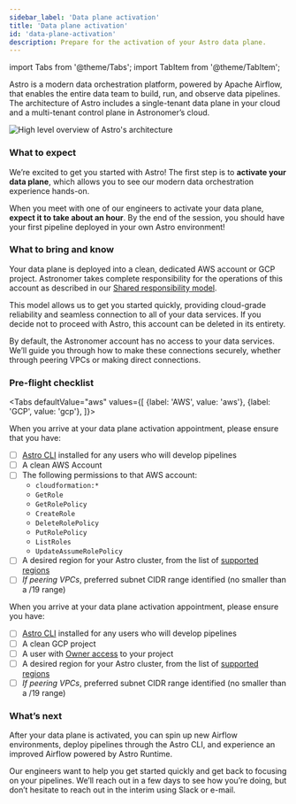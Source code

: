 ```yaml
---
sidebar_label: 'Data plane activation'
title: 'Data plane activation'
id: 'data-plane-activation'
description: Prepare for the activation of your Astro data plane.
---
```


import Tabs from '@theme/Tabs';
import TabItem from '@theme/TabItem';

Astro is a modern data orchestration platform, powered by Apache Airflow, that enables the entire data team to build, run, and observe data pipelines. The architecture of Astro includes a single-tenant data plane in your cloud and a multi-tenant control plane in Astronomer’s cloud.

<div class="text--center">
  <img src="/img/docs/architecture-overview.png" alt="High level overview of Astro's architecture" />
</div>

### What to expect

We’re excited to get you started with Astro! The first step is to **activate your data plane**, which allows you to see our modern data orchestration experience hands-on.

When you meet with one of our engineers to activate your data plane, **expect it to take about an hour**. By the end of the session, you should have your first pipeline deployed in your own Astro environment!

### What to bring and know

Your data plane is deployed into a clean, dedicated AWS account or GCP project. Astronomer takes complete responsibility for the operations of this account as described in our [Shared responsibility model](shared-responsibility-model.md).

This model allows us to get you started quickly, providing cloud-grade reliability and seamless connection to all of your data services. If you decide not to proceed with Astro, this account can be deleted in its entirety.

By default, the Astronomer account has no access to your data services. We’ll guide you through how to make these connections securely, whether through peering VPCs or making direct connections.

### Pre-flight checklist

<Tabs
    defaultValue="aws"
    values={[
        {label: 'AWS', value: 'aws'},
        {label: 'GCP', value: 'gcp'},
    ]}>
<TabItem value="aws">

When you arrive at your data plane activation appointment, please ensure that you have:
- [ ] [Astro CLI](cli/get-started.md) installed for any users who will develop pipelines
- [ ] A clean AWS Account
- [ ] The following permissions to that AWS account:
  - `cloudformation:*`
  - `GetRole`
  - `GetRolePolicy`
  - `CreateRole`
  - `DeleteRolePolicy`
  - `PutRolePolicy`
  - `ListRoles`
  - `UpdateAssumeRolePolicy`
- [ ] A desired region for your Astro cluster, from the list of [supported regions](resource-reference-aws.md#aws-region)
- [ ] _If peering VPCs_, preferred subnet CIDR range identified (no smaller than a /19 range)

</TabItem>
<TabItem value="gcp">

When you arrive at your data plane activation appointment, please ensure you have:
- [ ] [Astro CLI](cli/get-started.md) installed for any users who will develop pipelines
- [ ] A clean GCP project
- [ ] A user with [Owner access](https://cloud.google.com/iam/docs/understanding-roles#basic-definitions) to your project
- [ ] A desired region for your Astro cluster, from the list of [supported regions](resource-reference-gcp.md#gcp-region)
- [ ] _If peering VPCs_, preferred subnet CIDR range identified (no smaller than a /19 range)

</TabItem>
</Tabs>

### What’s next

After your data plane is activated, you can spin up new Airflow environments, deploy pipelines through the Astro CLI, and experience an improved Airflow powered by Astro Runtime.

Our engineers want to help you get started quickly and get back to focusing on your pipelines. We’ll reach out in a few days to see how you’re doing, but don’t hesitate to reach out in the interim using Slack or e-mail.
